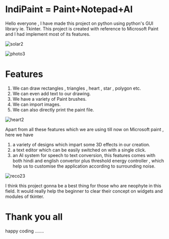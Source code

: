 # IndiPaint = Paint+Notepad+AI
Hello everyone , I have made this project on python using python's GUI library ie. Tkinter. 
This project is created with reference to Microsoft Paint and I  had implement most of its features.


![solar2](https://user-images.githubusercontent.com/61404154/87456937-3dbb5c00-c625-11ea-9204-47b6b58dffad.PNG)

![photo3](https://user-images.githubusercontent.com/61404154/87456945-40b64c80-c625-11ea-8451-13adad32ed97.PNG)


# Features
1. We can draw rectangles , triangles , heart , star , polygon etc.
2. We can even add text to our drawing.
3. We have a variety of Paint brushes.
4. We can import images.
5. We can also directly print the paint file.


![heart2](https://user-images.githubusercontent.com/61404154/87456941-3f851f80-c625-11ea-9d90-e78c24a22814.PNG)

Apart from all these features which we are using till now on Microsoft paint , here we have
1. a variety of designs which impart some 3D effects in our creation.
2. a text editor which can be easily switched on with a single click.
3. an AI system for speech to text conversion, this features comes with both hindi and english convertor plus threshold energy controller , which help us to customise 
the application according to surrounding noise.

![reco23](https://user-images.githubusercontent.com/61404154/87467461-9e529500-c635-11ea-991b-f5ce1b6636e6.PNG)



I think this project gonna be a best thing for those who are neophyte in this field. It would really help the beginner to clear their concept on  widgets and modules of tkinter.

# Thank you all
happy coding .......
